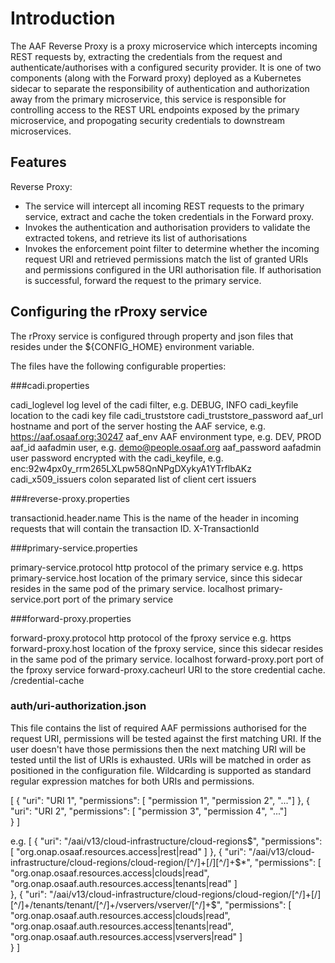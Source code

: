 # Introduction

The AAF Reverse Proxy is a proxy microservice which intercepts incoming REST requests by, extracting the credentials from the request and authenticate/authorises
with a configured security provider. It is one of two components (along with the Forward proxy) deployed as a Kubernetes sidecar to
separate the responsibility of authentication and authorization away from the primary microservice, this service is responsible for
controlling access to the REST URL endpoints exposed by the primary microservice, and propogating security credentials to downstream microservices. 

## Features

Reverse Proxy:

* The service will intercept all incoming REST requests to the primary service, extract and cache the token credentials in the Forward proxy.
* Invokes the authentication and authorisation providers to validate the extracted tokens, and retrieve its list of authorisations
* Invokes the enforcement point filter to determine whether the incoming request URI and retrieved permissions match the list of granted URIs and permissions
  configured in the URI authorisation file. If authorisation is successful, forward the request to the primary service.

## Configuring the rProxy service
The rProxy service is configured through property and json files that resides under the ${CONFIG_HOME} environment variable.

The files have the following configurable properties:

###cadi.properties

cadi_loglevel log level of the cadi filter, e.g. DEBUG, INFO
cadi_keyfile  location to the cadi key file
cadi_truststore 
cadi_truststore_password
aaf_url hostname and port of the server hosting the AAF service, e.g. https://aaf.osaaf.org:30247
aaf_env AAF environment type, e.g. DEV, PROD
aaf_id aafadmin user, e.g. demo@people.osaaf.org
aaf_password aafadmin user password encrypted with the cadi_keyfile, e.g. enc:92w4px0y_rrm265LXLpw58QnNPgDXykyA1YTrflbAKz
cadi_x509_issuers colon separated list of client cert issuers

###reverse-proxy.properties

transactionid.header.name	This is the name of the header in incoming requests that will contain the transaction ID.	X-TransactionId

###primary-service.properties

primary-service.protocol http protocol of the primary service e.g. https
primary-service.host location of the primary service, since this sidecar resides in the same pod of the primary service. localhost
primary-service.port port of the primary service

###forward-proxy.properties

forward-proxy.protocol http protocol of the fproxy service e.g. https
forward-proxy.host location of the fproxy service, since this sidecar resides in the same pod of the primary service. localhost
forward-proxy.port port of the fproxy service
forward-proxy.cacheurl URI to the store credential cache. /credential-cache

### auth/uri-authorization.json
This file contains the list of required AAF permissions authorised for the request URI, permissions will be tested against the first matching URI.
If the user doesn't have those permissions then the next matching URI will be tested until the list of URIs is exhausted.
URIs will be matched in order as positioned in the configuration file. Wildcarding is supported as standard regular expression matches for both URIs and permissions.

[
    {
      "uri": "URI 1",
      "permissions": [
        "permission 1",
        "permission 2",
        "..."]
    },
    {
      "uri": "URI 2",
      "permissions": [
        "permission 3",
        "permission 4",
        "..."]     
    }
]

e.g.
[
    {
      "uri": "\/aai\/v13\/cloud-infrastructure\/cloud-regions$",
      "permissions": [
        "org.onap.osaaf.resources.access|rest|read"
       ]
    },
    {
      "uri": "\/aai\/v13\/cloud-infrastructure\/cloud-regions\/cloud-region\/[^\/]+[\/][^\/]+$*",
      "permissions": [
        "org.onap.osaaf.resources.access|clouds|read",
        "org.onap.osaaf.auth.resources.access|tenants|read"
      ]     
    },
    {
      "uri": "\/aai\/v13\/cloud-infrastructure\/cloud-regions\/cloud-region\/[^\/]+[\/][^\/]+\/tenants/tenant/[^\/]+/vservers/vserver/[^\/]+$",
      "permissions": [
        "org.onap.osaaf.auth.resources.access|clouds|read",
        "org.onap.osaaf.auth.resources.access|tenants|read",
        "org.onap.osaaf.auth.resources.access|vservers|read"
      ]     
    }
]